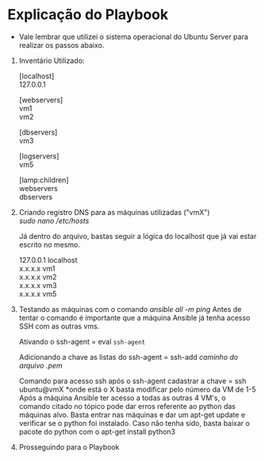 # Explicação do Playbook

* Vale lembrar que utilizei o sistema operacional do Ubuntu Server para realizar os passos abaixo.

1. Inventário Utilizado:

	[localhost]\
	127.0.0.1
  
	[webservers]\
	vm1\
	vm2
  
	[dbservers]\
	vm3
  
	[logservers]\
	vm5

	[lamp:children]\
	webservers\
	dbservers

2. Criando registro DNS para as máquinas utilizadas ("vmX")\
	*sudo nano /etc/hosts*
  
	Já dentro do arquivo, bastas seguir a lógica do localhost que já vai estar escrito no mesmo.
  
	127.0.0.1 localhost\
	x.x.x.x vm1\
	x.x.x.x vm2\
	x.x.x.x vm3\
	x.x.x.x vm5

3. Testando as máquinas com o comando *ansible all -m ping*
	Antes de tentar o comando é importante que a máquina Ansible já tenha acesso SSH com as outras vms.
	
	Ativando o ssh-agent = eval `ssh-agent`
	
	Adicionando a chave as listas do ssh-agent = ssh-add *caminho do arquivo .pem*
	
	Comando para acesso ssh após o ssh-agent cadastrar a chave = ssh ubuntu@vmX *onde está o X basta modificar pelo número da VM de 1-5
	Após a máquina Ansible ter acesso a todas as outras 4 VM's, o comando citado no tópico pode dar erros referente ao python das máquinas alvo. Basta entrar nas máquinas e dar um apt-get update e verificar se o python foi instalado. Caso não tenha sido, basta baixar o pacote do python com o apt-get install python3
	
4. Prosseguindo para o Playbook

